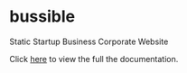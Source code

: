 # bussible
Static Startup Business Corporate Website

Click <a href="https://khairulazry.github.io/enefsee/Documentation/" target="_blank">here</a> to view the full the documentation.
